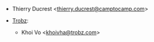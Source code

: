 - Thierry Ducrest \<<thierry.ducrest@camptocamp.com>\>

- [Trobz](https://trobz.com):  
  - Khoi Vo \<<khoivha@trobz.com>\>
